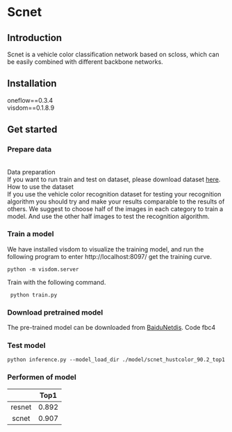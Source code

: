 # Scnet                                                                                                                

## Introduction
Scnet is a vehicle color classification network based on scloss, which can be easily combined with different backbone networks.

## Installation

oneflow==0.3.4 <br>
visdom==0.1.8.9
## Get started
### Prepare data
<br>Data preparation<br>
If you want to run train and test on  dataset, please download dataset [here](http://cloud.eic.hust.edu.cn:8071/~pchen/color.rar).
<br>How to use the dataset<br>
If you use the vehicle color recognition dataset for testing your recognition algorithm you should try and make your results comparable to the results of others. 
We suggest to choose half of the images in each category to train a model. 
And use the other half images to test the recognition algorithm.

### Train a model
We have installed visdom to visualize the training model, 
and run the following program to enter http://localhost:8097/ get the training curve.
```
python -m visdom.server
```
Train with the following command.
```
 python train.py 

```

### Download pretrained model

The pre-trained model can be downloaded from [BaiduNetdis](https://pan.baidu.com/s/1P859zYflN1yUIPIfzkK3jg).
Code fbc4

### Test model
 ```
 python inference.py --model_load_dir ./model/scnet_hustcolor_90.2_top1
 ```

### Performen of model
|         | Top1 |
| :-----: | :-----------------: |
| resnet  |        0.892        |
| scnet   |        0.907        |

